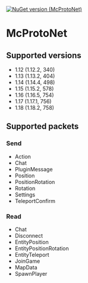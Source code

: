  
[![NuGet version (McProtoNet)](https://img.shields.io/nuget/v/McProtoNet?style=flat-square)](https://www.nuget.org/packages/McProtoNet/) 




# McProtoNet



## Supported versions
- 1.12 (1.12.2, 340)
- 1.13 (1.13.2, 404)
- 1.14 (1.14.4, 498)
- 1.15 (1.15.2, 578)
- 1.16 (1.16.5, 754)
- 1.17 (1.17.1, 756)
- 1.18 (1.18.2, 758)

## Supported packets

### Send
- Action
- Chat
- PluginMessage
- Position
- PositionRotation
- Rotation
- Settings
- TeleportConfirm

### Read
- Chat
- Disconnect
- EntityPosition
- EntityPositionRotation
- EntityTeleport
- JoinGame
- MapData
- SpawnPlayer

